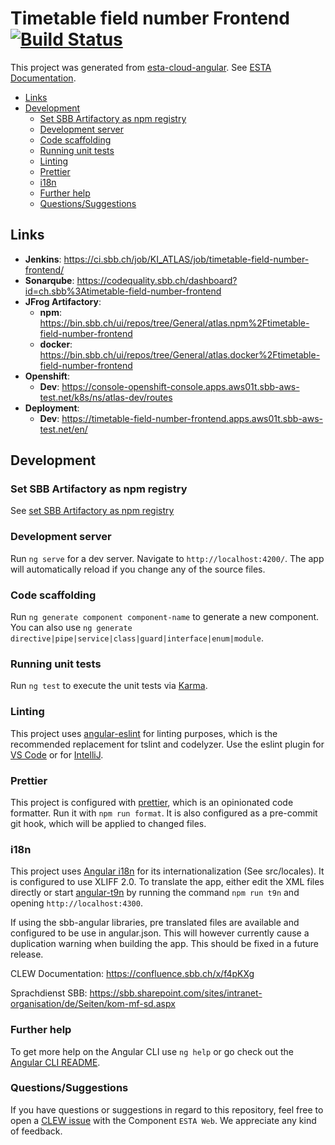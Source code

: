 # Timetable field number Frontend [![Build Status](https://ci.sbb.ch/job/KI_ATLAS/job/timetable-field-number-frontend/job/master/badge/icon)](https://ci.sbb.ch/job/KI_ATLAS/job/timetable-field-number-frontend/job/master/)

This project was generated from [esta-cloud-angular](https://code.sbb.ch/projects/KD_ESTA_BLUEPRINTS/repos/esta-cloud-angular/browse).
See [ESTA Documentation](https://confluence.sbb.ch/display/CLEW/ESTA-Web).

<!-- toc -->

- [Links](#links)
- [Development](#development)
  - [Set SBB Artifactory as npm registry](#set-sbb-artifactory-as-npm-registry)
  - [Development server](#development-server)
  - [Code scaffolding](#code-scaffolding)
  - [Running unit tests](#running-unit-tests)
  - [Linting](#linting)
  - [Prettier](#prettier)
  - [i18n](#i18n)
  - [Further help](#further-help)
  - [Questions/Suggestions](#questionssuggestions)

<!-- tocstop -->

## Links

- **Jenkins**: https://ci.sbb.ch/job/KI_ATLAS/job/timetable-field-number-frontend/
- **Sonarqube**: https://codequality.sbb.ch/dashboard?id=ch.sbb%3Atimetable-field-number-frontend
- **JFrog Artifactory**:
  - **npm**: https://bin.sbb.ch/ui/repos/tree/General/atlas.npm%2Ftimetable-field-number-frontend
  - **docker**: https://bin.sbb.ch/ui/repos/tree/General/atlas.docker%2Ftimetable-field-number-frontend
- **Openshift**:
  - **Dev**: https://console-openshift-console.apps.aws01t.sbb-aws-test.net/k8s/ns/atlas-dev/routes
- **Deployment**:
  - **Dev**: https://timetable-field-number-frontend.apps.aws01t.sbb-aws-test.net/en/

## Development

### Set SBB Artifactory as npm registry

See [set SBB Artifactory as npm registry](https://confluence.sbb.ch/display/CLEW/Configuration+Artifactory+7.x+as+NPM+Registry)

### Development server

Run `ng serve` for a dev server. Navigate to `http://localhost:4200/`. The app will automatically reload if you change any of the source files.

### Code scaffolding

Run `ng generate component component-name` to generate a new component. You can also use `ng generate directive|pipe|service|class|guard|interface|enum|module`.

### Running unit tests

Run `ng test` to execute the unit tests via [Karma](https://karma-runner.github.io).

### Linting

This project uses [angular-eslint](https://github.com/angular-eslint/angular-eslint) for linting purposes,
which is the recommended replacement for tslint and codelyzer. Use the eslint plugin for
[VS Code](https://marketplace.visualstudio.com/items?itemName=dbaeumer.vscode-eslint) or for
[IntelliJ](https://www.jetbrains.com/help/idea/eslint.html).

### Prettier

This project is configured with [prettier](https://prettier.io/), which is an opinionated code formatter.
Run it with `npm run format`. It is also configured as a pre-commit git hook, which will be applied to changed files.

### i18n

This project uses [Angular i18n](https://angular.io/guide/i18n) for its internationalization (See src/locales).
It is configured to use XLIFF 2.0.
To translate the app, either edit the XML files directly or start
[angular-t9n](https://www.npmjs.com/package/angular-t9n) by running the command `npm run t9n` and
opening `http://localhost:4300`.

If using the sbb-angular libraries, pre translated files are available and configured to be use in angular.json.
This will however currently cause a duplication warning when building the app. This should be fixed in a future release.

CLEW Documentation: https://confluence.sbb.ch/x/f4pKXg

Sprachdienst SBB: https://sbb.sharepoint.com/sites/intranet-organisation/de/Seiten/kom-mf-sd.aspx

### Further help

To get more help on the Angular CLI use `ng help` or go check out the [Angular CLI README](https://github.com/angular/angular-cli/blob/master/README.md).

### Questions/Suggestions

If you have questions or suggestions in regard to this repository, feel free to open a [CLEW issue](http://confluence.sbb.ch/display/clew/)
with the Component `ESTA Web`. We appreciate any kind of feedback.
